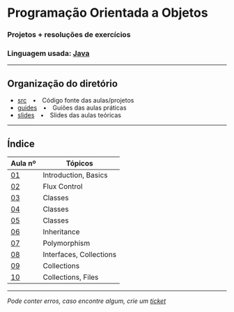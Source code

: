 # Programação Orientada a Objetos
### Projetos + resoluções de exercícios
### Linguagem usada: [Java](https://www.java.com/en/)

---

## Organização do diretório
* [src](https://github.com/TiagoRG/uaveiro-leci/tree/master/1ano/2semestre/poo/src)&emsp;&bullet;&emsp;Código fonte das aulas/projetos
* [guides](https://github.com/TiagoRG/uaveiro-leci/tree/master/1ano/2semestre/poo/guides)&emsp;&bullet;&emsp;Guiões das aulas práticas
* [slides](https://github.com/TiagoRG/uaveiro-leci/tree/master/1ano/2semestre/poo/slides)&emsp;&bullet;&emsp;Slides das aulas teóricas

---
## Índice
| Aula nº                                                                                 | Tópicos                 |
|-----------------------------------------------------------------------------------------|-------------------------|
| [01](https://github.com/TiagoRG/uaveiro-leci/tree/master/1ano/2semestre/poo/src/aula01) | Introduction, Basics    |
| [02](https://github.com/TiagoRG/uaveiro-leci/tree/master/1ano/2semestre/poo/src/aula02) | Flux Control            |
| [03](https://github.com/TiagoRG/uaveiro-leci/tree/master/1ano/2semestre/poo/src/aula03) | Classes                 |
| [04](https://github.com/TiagoRG/uaveiro-leci/tree/master/1ano/2semestre/poo/src/aula04) | Classes                 |
| [05](https://github.com/TiagoRG/uaveiro-leci/tree/master/1ano/2semestre/poo/src/aula05) | Classes                 |
| [06](https://github.com/TiagoRG/uaveiro-leci/tree/master/1ano/2semestre/poo/src/aula06) | Inheritance             |
| [07](https://github.com/TiagoRG/uaveiro-leci/tree/master/1ano/2semestre/poo/src/aula07) | Polymorphism            |
| [08](https://github.com/TiagoRG/uaveiro-leci/tree/master/1ano/2semestre/poo/src/aula08) | Interfaces, Collections |
| [09](https://github.com/TiagoRG/uaveiro-leci/tree/master/1ano/2semestre/poo/src/aula09) | Collections             |
| [10](https://github.com/TiagoRG/uaveiro-leci/tree/master/1ano/2semestre/poo/src/aula10) | Collections, Files      |

---
*Pode conter erros, caso encontre algum, crie um* [*ticket*](https://github.com/TiagoRG/uaveiro-leci/issues/new)
